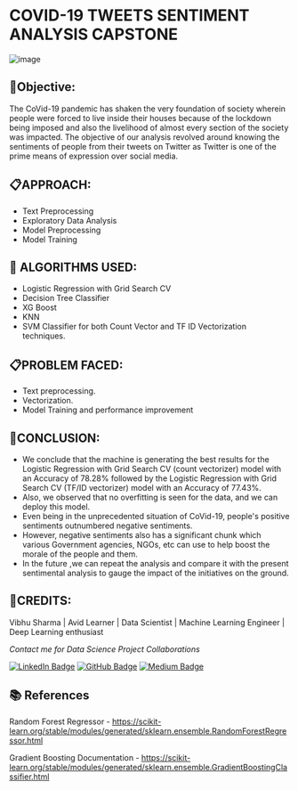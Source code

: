 # COVID-19 TWEETS SENTIMENT ANALYSIS CAPSTONE
![image](https://user-images.githubusercontent.com/107554669/214302232-b69ae3d3-04b4-433d-8eee-537a91cf05b5.png)


## 🎯Objective:

The CoVid-19 pandemic has shaken the very foundation of society wherein people were forced to live inside their houses because of the lockdown being imposed and also the livelihood of almost every section of the society was impacted.
The objective of our analysis revolved around knowing the sentiments of people from their tweets on Twitter as Twitter is one of the prime means of expression over social media.

## 📋APPROACH:
* Text Preprocessing
* Exploratory Data Analysis
* Model Preprocessing
* Model Training

## 📘 ALGORITHMS USED:
* Logistic Regression with Grid Search CV
* Decision Tree Classifier
* XG Boost
* KNN
* SVM Classifier for both Count Vector and TF ID Vectorization techniques.


## 📋PROBLEM FACED:
* Text preprocessing.
* Vectorization.
* Model Training and performance improvement


## 📘CONCLUSION:
* We conclude that the machine is generating the best results for the Logistic Regression with Grid Search CV (count vectorizer) model with an Accuracy of 78.28% followed by the Logistic Regression with Grid Search CV (TF/ID vectorizer) model with an Accuracy of 77.43%.
* Also, we observed that no overfitting is seen for the data, and we can deploy this model.
* Even being in the unprecedented situation of CoVid-19, people's positive sentiments outnumbered negative sentiments.
* However, negative sentiments also has a significant chunk which various Government agencies, NGOs, etc can use to help boost the morale of the people and them.
* In the future ,we can repeat the analysis and compare it with the present sentimental analysis to gauge the impact of the initiatives on the ground.


## 📜CREDITS:
 
 Vibhu Sharma | Avid Learner | Data Scientist | Machine Learning Engineer | Deep Learning enthusiast

<p> <i> Contact me for Data Science Project Collaborations</i></p>


[![LinkedIn Badge](https://img.shields.io/badge/LinkedIn-0077B5?style=for-the-badge&logo=linkedin&logoColor=white)](https://www.linkedin.com/in/vbhsharma7/)
[![GitHub Badge](https://img.shields.io/badge/GitHub-100000?style=for-the-badge&logo=github&logoColor=white)](https://github.com/vbhsharma7)
[![Medium Badge](https://img.shields.io/badge/Medium-1DA1F2?style=for-the-badge&logo=medium&logoColor=white)](https://medium.com/@vbhsharma7)


## 📚 References
Random Forest Regressor - https://scikit-learn.org/stable/modules/generated/sklearn.ensemble.RandomForestRegressor.html

Gradient Boosting Documentation - https://scikit-learn.org/stable/modules/generated/sklearn.ensemble.GradientBoostingClassifier.html

